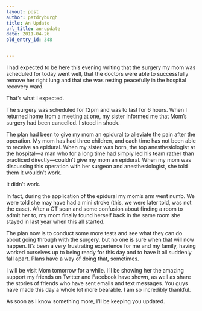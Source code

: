 ```yaml
---
layout: post
author: patdryburgh
title: An Update
url_title: an-update
date: 2011-04-26
old_entry_id: 348


---
```


I had expected to be here this evening writing that the surgery my mom was scheduled for today went well, that the doctors were able to successfully remove her right lung and that she was resting peacefully in the hospital recovery ward.

That’s what I expected.

The surgery was scheduled for 12pm and was to last for 6 hours. When I returned home from a meeting at one, my sister informed me that Mom’s surgery had been cancelled. I stood in shock.

The plan had been to give my mom an epidural to alleviate the pain after the operation. My mom has had three children, and each time has not been able to receive an epidural. When my sister was born, the top anesthesiologist at the hospital—a man who for a long time had simply led his team rather than practiced directly—couldn’t give my mom an epidural. When my mom was discussing this operation with her surgeon and anesthesiologist, she told them it wouldn’t work.

It didn’t work.

In fact, during the application of the epidural my mom’s arm went numb. We were told she may have had a mini stroke (this, we were later told, was not the case). After a CT scan and some confusion about finding a room to admit her to, my mom finally found herself back in the same room she stayed in last year when this all started.

The plan now is to conduct some more tests and see what they can do about going through with the surgery, but no one is sure when that will now happen. It’s been a very frustrating experience for me and my family, having worked ourselves up to being ready for this day and to have it all suddenly fall apart. Plans have a way of doing that, sometimes.

I will be visit Mom tomorrow for a while. I’ll be showing her the amazing support my friends on Twitter and Facebook have shown, as well as share the stories of friends who have sent emails and text messages. You guys have made this day a whole lot more bearable. I am so incredibly thankful.

As soon as I know something more, I’ll be keeping you updated.